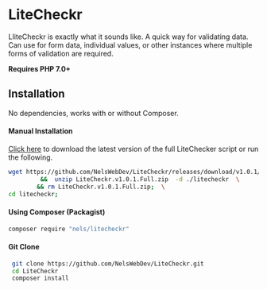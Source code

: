 # **LiteCheckr**

LIiteCheckr is exactly what it sounds like. A quick way for validating data. Can use for form data, individual values, or other instances where multiple forms of validation are required. 

**Requires PHP 7.0+**

## Installation 

No dependencies, works with or without Composer.

#### Manual Installation

[Click here](https://github.com/NelsWebDev/LiteCheckr/releases/download/v1.0.1/LiteCheckr.v1.0.1.Full.zip) to download the latest version of the full LiteChecker script or run the following.

```bash
wget https://github.com/NelsWebDev/LiteCheckr/releases/download/v1.0.1/LiteCheckr.v1.0.1.Full.zip \ 
		 &&  unzip LiteCheckr.v1.0.1.Full.zip  -d ./litecheckr  \
		&& rm LiteCheckr.v1.0.1.Full.zip;  \
cd litecheckr;
```

#### Using Composer (Packagist)

```bash
composer require "nels/litecheckr"
```

#### Git Clone 

```bash
 git clone https://github.com/NelsWebDev/LiteCheckr.git 
 cd LiteCheckr
 composer install 
```

